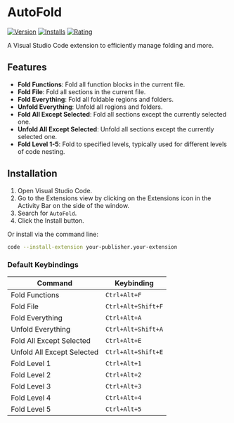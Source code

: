 # AutoFold

[![Version](https://img.shields.io/visual-studio-marketplace/v/your-publisher.your-extension)](https://marketplace.visualstudio.com/items?itemName=your-publisher.your-extension)
[![Installs](https://img.shields.io/visual-studio-marketplace/i/your-publisher.your-extension)](https://marketplace.visualstudio.com/items?itemName=your-publisher.your-extension)
[![Rating](https://img.shields.io/visual-studio-marketplace/r/your-publisher.your-extension)](https://marketplace.visualstudio.com/items?itemName=your-publisher.your-extension)

A Visual Studio Code extension to efficiently manage folding and more.

## Features

- **Fold Functions**: Fold all function blocks in the current file.
- **Fold File**: Fold all sections in the current file.
- **Fold Everything**: Fold all foldable regions and folders.
- **Unfold Everything**: Unfold all regions and folders.
- **Fold All Except Selected**: Fold all sections except the currently selected one.
- **Unfold All Except Selected**: Unfold all sections except the currently selected one.
- **Fold Level 1-5**: Fold to specified levels, typically used for different levels of code nesting.

## Installation

1. Open Visual Studio Code.
2. Go to the Extensions view by clicking on the Extensions icon in the Activity Bar on the side of the window.
3. Search for `AutoFold`.
4. Click the Install button.

Or install via the command line:

```sh
code --install-extension your-publisher.your-extension
```

### Default Keybindings

| Command                    | Keybinding          |
|----------------------------|---------------------|
| Fold Functions             | `Ctrl+Alt+F`        |
| Fold File                  | `Ctrl+Alt+Shift+F`  |
| Fold Everything            | `Ctrl+Alt+A`        |
| Unfold Everything          | `Ctrl+Alt+Shift+A`  |
| Fold All Except Selected   | `Ctrl+Alt+E`        |
| Unfold All Except Selected | `Ctrl+Alt+Shift+E`  |
| Fold Level 1               | `Ctrl+Alt+1`        |
| Fold Level 2               | `Ctrl+Alt+2`        |
| Fold Level 3               | `Ctrl+Alt+3`        |
| Fold Level 4               | `Ctrl+Alt+4`        |
| Fold Level 5               | `Ctrl+Alt+5`        |

